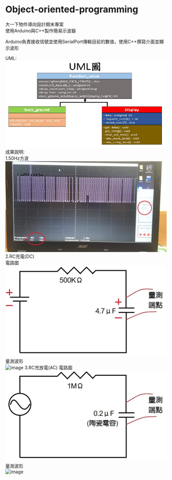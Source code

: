 # Object-oriented-programming  
大一下物件導向設計期末專案  
使用Arduino與C++製作簡易示波器  

Arduino負責接收信號並使用SerialPort傳輸目前的數值，使用C++撰寫介面並顯示波形  

UML:  
![image](https://github.com/TIAO-JI-FU/Arduino-oscilloscope/blob/master/img/UML.jpg)  
成果說明:  
1.50Hz方波
![image](https://github.com/TIAO-JI-FU/Arduino-oscilloscope/blob/master/img/50HZ.jpg)  
2.RC充電(DC)  
電路圖  
![image](https://github.com/TIAO-JI-FU/Arduino-oscilloscope/blob/master/img/RC.jpg)  
量測波形  
![image](https://github.com/TIAO-JI-FU/Arduino-oscilloscope/blob/master/img/DC.gif)
3.RC充放電(AC)
電路圖  
![image](https://github.com/TIAO-JI-FU/Arduino-oscilloscope/blob/master/img/AC.jpg)  
量測波形  
![image](https://github.com/TIAO-JI-FU/Arduino-oscilloscope/blob/master/img/AC.gif)
